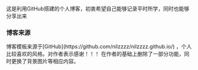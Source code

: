 这是利用GitHub搭建的个人博客，初衷希望自己能够记录平时所学，同时也能够分享出来
<h3> 博客来源 </h3>
博客模板来源于[GitHub](https://github.com/nilzzzz/nilzzzz.github.io/) ，个人比较喜欢的风格。对作者表示感谢！！！
在作者的基础上删除了一部分功能，同时更换了背景图片等相应内容。 